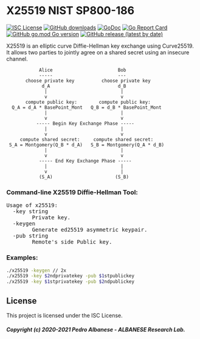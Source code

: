 # X25519 NIST SP800-186
[![ISC License](http://img.shields.io/badge/license-ISC-blue.svg)](https://github.com/pedroalbanese/X25519/blob/master/LICENSE.md)
[![GitHub downloads](https://img.shields.io/github/downloads/pedroalbanese/X25519/total.svg?logo=github&logoColor=white)](https://github.com/pedroalbanese/X25519/releases)
[![GoDoc](https://godoc.org/github.com/pedroalbanese/X25519?status.png)](http://godoc.org/github.com/pedroalbanese/X25519)
[![Go Report Card](https://goreportcard.com/badge/github.com/pedroalbanese/X25519)](https://goreportcard.com/report/github.com/pedroalbanese/X25519)
[![GitHub go.mod Go version](https://img.shields.io/github/go-mod/go-version/pedroalbanese/X25519)](https://golang.org)
[![GitHub release (latest by date)](https://img.shields.io/github/v/release/pedroalbanese/X25519)](https://github.com/pedroalbanese/X25519/releases)

X25519 is an elliptic curve Diffie-Hellman key exchange using Curve25519. It allows two parties to jointly agree on a shared secret using an insecure channel.

```
            Alice                        Bob
            -----                        ---
       choose private key          choose private key
             d_A                         d_B
              |                           |
              v                           v
       compute public key:        compute public key:
  Q_A = d_A * BasePoint_Mont   Q_B = d_B * BasePoint_Mont
              |                           |
              v                           v
           ----- Begin Key Exchange Phase -----
              |                           |
              v                           v
     compute shared secret:     compute shared secret:
 S_A = Montgomery(Q_B * d_A)   S_B = Montgomery(Q_A * d_B)
              |                           |
              v                           v
            ----- End Key Exchange Phase -----
              |                           |
              v                           |
            (S_A)                       (S_B)
```

### Command-line X25519 Diffie-Hellman Tool:
<pre>Usage of x25519:
  -key string
        Private key.
  -keygen
        Generate ed25519 asymmetric keypair.
  -pub string
        Remote's side Public key.</pre>

### Examples:
```sh
./x25519 -keygen // 2x
./x25519 -key $2ndprivatekey -pub $1stpublickey
./x25519 -key $1stprivatekey -pub $2ndpublickey
```
## License
This project is licensed under the ISC License.
##### Copyright (c) 2020-2021 Pedro Albanese - ALBANESE Research Lab.
